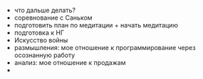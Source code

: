 - что дальше делать?
- соревнование с Саньком
- подготовить план по медитации + начать медитацию
- подготовка к НГ
- Искусство войны
- размышления: мое отношение к программирование через осознанную работу
- анализ: мое отношение к продажам
- 